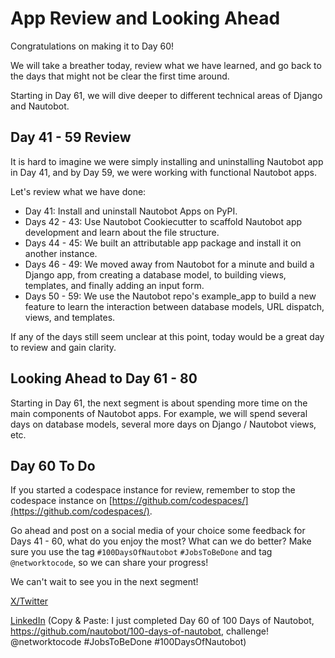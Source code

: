 # App Review and Looking Ahead

Congratulations on making it to Day 60! 

We will take a breather today, review what we have learned, and go back to the days that might not be clear the first time around. 

Starting in Day 61, we will dive deeper to different technical areas of Django and Nautobot. 

## Day 41 - 59 Review

It is hard to imagine we were simply installing and uninstalling Nautobot app in Day 41, and by Day 59, we were working with functional Nautobot apps. 

Let's review what we have done: 

- Day 41: Install and uninstall Nautobot Apps on PyPI. 
- Days 42 - 43: Use Nautobot Cookiecutter to scaffold Nautobot app development and learn about the file structure. 
- Days 44 - 45: We built an attributable app package and install it on another instance. 
- Days 46 - 49: We moved away from Nautobot for a minute and build a Django app, from creating a database model, to building views, templates, and finally adding an input form.
- Days 50 - 59: We use the Nautobot repo's example_app to build a new feature to learn the interaction between database models, URL dispatch, views, and templates. 

If any of the days still seem unclear at this point, today would be a great day to review and gain clarity. 

## Looking Ahead to Day 61 - 80

Starting in Day 61, the next segment is about spending more time on the main components of Nautobot apps. For example, we will spend several days on database models, several more days on Django / Nautobot views, etc. 

## Day 60 To Do

If you started a codespace instance for review, remember to stop the codespace instance on [https://github.com/codespaces/](https://github.com/codespaces/). 

Go ahead and post on a social media of your choice some feedback for Days 41 - 60, what do you enjoy the most? What can we do better? Make sure you use the tag `#100DaysOfNautobot` `#JobsToBeDone` and tag `@networktocode`, so we can share your progress! 

We can't wait to see you in the next segment! 

[X/Twitter](<https://twitter.com/intent/tweet?url=https://github.com/nautobot/100-days-of-nautobot&text=I+just+completed+Day+60+of+the+100+days+of+nautobot+challenge+!&hashtags=100DaysOfNautobot,JobsToBeDone>)

[LinkedIn](https://www.linkedin.com/) (Copy & Paste: I just completed Day 60 of 100 Days of Nautobot, https://github.com/nautobot/100-days-of-nautobot, challenge! @networktocode #JobsToBeDone #100DaysOfNautobot) 